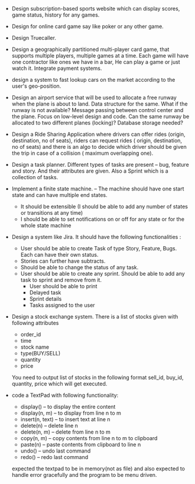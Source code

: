 - Design subscription-based sports website which can display scores, game status, history for any games.
- Design for online card game say like poker or any other game. 
- Design Truecaller.
- Design a geographically partitioned multi-player card game, that supports multiple players, multiple games at a time.
 Each game will have one contractor like ones we have in a bar, He can play a game or just watch it. Integrate payment systems.
 - design a system to fast lookup cars on the market according to the user's geo-position.
 - Design an airport service that will be used to allocate a free runway when the plane is about to land. Data structure for the same. What if the runway is not available? Message passing between control center and the plane. Focus on low-level design and code. Can the same runway be allocated to two different planes (locking)? Database storage needed?
 - Design a Ride Sharing Application where drivers can offer rides (origin, destination, no of seats), riders can request rides ( origin, destination, no of seats) and there is an algo to decide which driver should be given the trip in case of a collision ( maximum overlapping one).
 - Design a task planner. Different types of tasks are present – bug, feature and story. And their attributes are given. Also a Sprint which is a collection of tasks.
- Implement a finite state machine.
– The machine should have one start state and can have multiple end states.
   - It should be extensible (I should be able to add any number of states or transitions at any time)
   - I should be able to set notifications on or off for any state or for the whole state machine
- Design a system like Jira. It should have the following functionalities :
  - User should be able to create Task of type Story, Feature, Bugs. Each can have their own status.
  - Stories can further have subtracts.
  - Should be able to change the status of any task.
  - User should be able to create any sprint. Should be able to add any task to sprint and remove from it.
    - User should be able to print
    - Delayed task
    - Sprint details
    - Tasks assigned to the user
- Design a stock exchange system. There is a list of stocks given with following attributes 
  - order_id
  - time
  - stock name
  - type(BUY/SELL)
  - quantity
  - price
  
  You need to output list of stocks in the following format sell_id, buy_id, quantity, price which will get executed. 
- code a TextPad with following functionality:
  - display() – to display the entire content
  - display(n, m) – to display from line n to m
  - insert(n, text) – to insert text at line n
  - delete(n) – delete line n
  - delete(n, m) – delete from line n to m
  - copy(n, m) – copy contents from line n to m to clipboard
  - paste(n) – paste contents from clipboard to line n
  - undo() – undo last command
  - redo() – redo last command
  
   expected the textpad to be in memory(not as file) and also  expected to handle error gracefully and the program to be menu driven.

